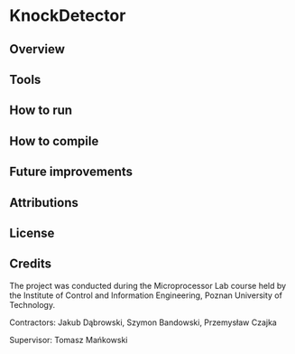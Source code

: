 # KnockDetector

## Overview

## Tools

## How to run

## How to compile

## Future improvements

## Attributions

## License

## Credits

The project was conducted during the Microprocessor Lab course held by the Institute of Control and Information Engineering, Poznan University of Technology.

Contractors: Jakub Dąbrowski, Szymon Bandowski, Przemysław Czajka

Supervisor: Tomasz Mańkowski
